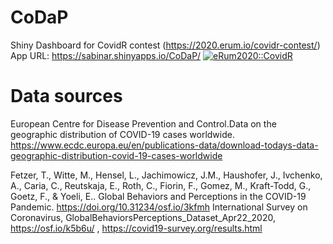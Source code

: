# CoDaP
Shiny Dashboard for CovidR contest (https://2020.erum.io/covidr-contest/)
App URL: https://sabinar.shinyapps.io/CoDaP/
<a href="https://milano-r.github.io/erum2020-covidr-contest/rako-CoDaP.html"><img src="https://badgen.net/https/runkit.io/erum2020-covidr/badge/branches/master/rako-CoDaP?cache=300" alt="eRum2020::CovidR"/></a>

# Data sources
European Centre for Disease Prevention and Control.Data on the geographic distribution of COVID-19 cases worldwide. https://www.ecdc.europa.eu/en/publications-data/download-todays-data-geographic-distribution-covid-19-cases-worldwide 

Fetzer, T., Witte, M., Hensel, L., Jachimowicz, J.M., Haushofer, J., Ivchenko, A., Caria, C., Reutskaja, E., Roth, C., Fiorin, F., Gomez, M., Kraft-Todd, G., Goetz, F., & Yoeli, E.. Global Behaviors and Perceptions in the COVID-19 Pandemic. https://doi.org/10.31234/osf.io/3kfmh International Survey on Coronavirus, GlobalBehaviorsPerceptions_Dataset_Apr22_2020, https://osf.io/k5b6u/ , https://covid19-survey.org/results.html


